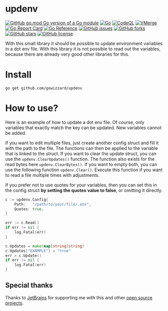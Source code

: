 # updenv

[![GitHub go.mod Go version of a Go module](https://img.shields.io/github/go-mod/go-version/gowizzard/updenv.svg)](https://golang.org/) [![Go](https://github.com/gowizzard/updenv/actions/workflows/go.yml/badge.svg)](https://github.com/gowizzard/updenv/actions/workflows/go.yml) [![CodeQL](https://github.com/gowizzard/updenv/actions/workflows/codeql.yml/badge.svg)](https://github.com/gowizzard/updenv/actions/workflows/codeql.yml) [![VMerge](https://github.com/gowizzard/updenv/actions/workflows/vmerge.yml/badge.svg)](https://github.com/gowizzard/updenv/actions/workflows/vmerge.yml) [![Go Report Card](https://goreportcard.com/badge/github.com/gowizzard/updenv)](https://goreportcard.com/report/github.com/gowizzard/updenv) [![Go Reference](https://pkg.go.dev/badge/github.com/gowizzard/updenv.svg)](https://pkg.go.dev/github.com/gowizzard/updenv) [![GitHub issues](https://img.shields.io/github/issues/gowizzard/updenv)](https://github.com/gowizzard/updenv/issues) [![GitHub forks](https://img.shields.io/github/forks/gowizzard/updenv)](https://github.com/gowizzard/updenv/network) [![GitHub stars](https://img.shields.io/github/stars/gowizzard/updenv)](https://github.com/gowizzard/updenv/stargazers) [![GitHub license](https://img.shields.io/github/license/gowizzard/updenv)](https://github.com/gowizzard/updenv/blob/master/LICENSE)

With this small library it should be possible to update environment variables in a dot env file. With this library it is not possible to read out the variables, because there are already very good other libraries for this.

# Install



```console
go get github.com/gowizzard/updenv
```

# How to use?

Here is an example of how to update a dot env file. Of course, only variables that exactly match the key can be updated. New variables cannot be added.

If you want to edit multiple files, just create another config struct and fill it with the path to the file. The functions can then be applied to the variable that is linked to the struct. If you want to clear the update struct, you can use the `updenv.ClearUpdates()` function. The function also exists for the read bytes here `updenv.ClearBytes()`. If you want to empty both, you can use the following function `updenv.Clear()`. Execute this function if you want to read a file multiple times with adjustments.

If you prefer not to use quotes for your variables, then you can set this in the config struct **by setting the quotes value to false**, or omitting it directly.

```go
c := updenv.Config{
	Path:   "/path/to/your/file/.env",
	Quotes: true,
}

err := c.Read()
if err != nil {
	log.Fatal(err)
}

c.Updates = make(map[string]string)
c.Updates["EXAMPLE"] = "true"
err = c.Update()
if err != nil {
	log.Fatal(err)
}
```

## Special thanks

Thanks to [JetBrains](https://github.com/JetBrains) for supporting me with this and other [open source projects](https://www.jetbrains.com/community/opensource/#support).